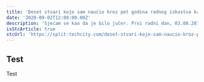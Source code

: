 ```yaml
---
title: 'Deset stvari koje sam naučio kroz pet godina radnog iskustva kao developer'
date: '2020-09-02T12:00:00.00Z'
description: 'Sjećam se kao da je bilo jučer. Prvi radni dan, 03.08.2015. godine. Mlad, zelen, presretan što sam...'
isStcArticle: true
stcUrl: 'https://split-techcity.com/deset-stvari-koje-sam-naucio-kroz-pet-godina-radnog-iskustva-kao-developer'
---
```


## Test

Test
